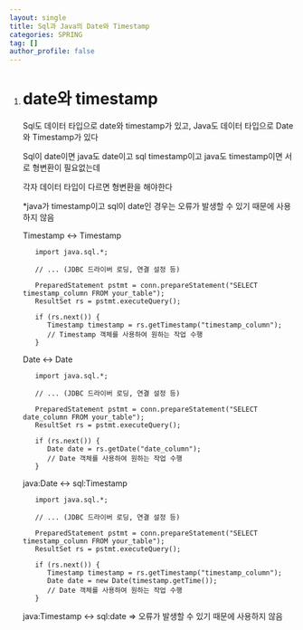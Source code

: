 ```yaml
---
layout: single
title: Sql과 Java의 Date와 Timestamp
categories: SPRING
tag: []
author_profile: false
---
```


1. # date와 timestamp

   Sql도 데이터 타입으로 date와 timestamp가 있고, 
   Java도 데이터 타입으로 Date와 Timestamp가 있다

   Sql이 date이면 java도 date이고
   sql timestamp이고 java도 timestamp이면 서로 형변환이 필요없는데

   각자 데이터 타입이 다르면 형변환을 해야한다

   *java가 timestamp이고 sql이 date인 경우는 오류가 발생할 수 있기 때문에 사용하지 않음   

   Timestamp <->  Timestamp
   ```
      import java.sql.*;

      // ... (JDBC 드라이버 로딩, 연결 설정 등)

      PreparedStatement pstmt = conn.prepareStatement("SELECT timestamp_column FROM your_table");
      ResultSet rs = pstmt.executeQuery();

      if (rs.next()) {
         Timestamp timestamp = rs.getTimestamp("timestamp_column");
         // Timestamp 객체를 사용하여 원하는 작업 수행
      }
   ```

   Date <->  Date
   ```
      import java.sql.*;

      // ... (JDBC 드라이버 로딩, 연결 설정 등)

      PreparedStatement pstmt = conn.prepareStatement("SELECT date_column FROM your_table");
      ResultSet rs = pstmt.executeQuery();

      if (rs.next()) {
         Date date = rs.getDate("date_column");
         // Date 객체를 사용하여 원하는 작업 수행
      }
   ```

   java:Date <-> sql:Timestamp
   ```
      import java.sql.*;

      // ... (JDBC 드라이버 로딩, 연결 설정 등)

      PreparedStatement pstmt = conn.prepareStatement("SELECT timestamp_column FROM your_table");
      ResultSet rs = pstmt.executeQuery();

      if (rs.next()) {
         Timestamp timestamp = rs.getTimestamp("timestamp_column");
         Date date = new Date(timestamp.getTime());
         // Date 객체를 사용하여 원하는 작업 수행
      }
   ```

   java:Timestamp <-> sql:date => 오류가 발생할 수 있기 때문에 사용하지 않음